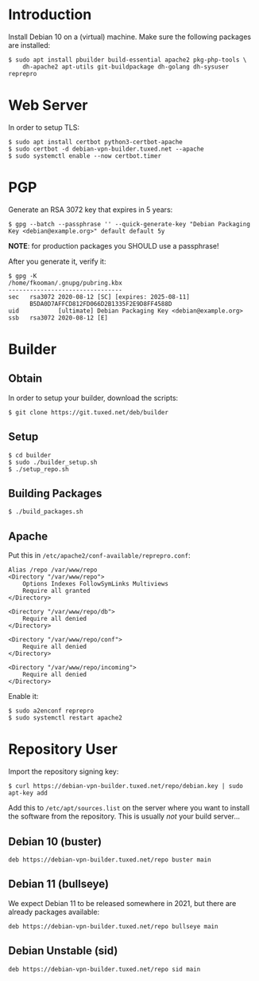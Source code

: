 # Introduction

Install Debian 10 on a (virtual) machine. Make sure the following packages
are installed:

    $ sudo apt install pbuilder build-essential apache2 pkg-php-tools \
        dh-apache2 apt-utils git-buildpackage dh-golang dh-sysuser reprepro

# Web Server

In order to setup TLS:

    $ sudo apt install certbot python3-certbot-apache
    $ sudo certbot -d debian-vpn-builder.tuxed.net --apache
    $ sudo systemctl enable --now certbot.timer

# PGP

Generate an RSA 3072 key that expires in 5 years:

	$ gpg --batch --passphrase '' --quick-generate-key "Debian Packaging Key <debian@example.org>" default default 5y

**NOTE**: for production packages you SHOULD use a passphrase! 

After you generate it, verify it:

	$ gpg -K
	/home/fkooman/.gnupg/pubring.kbx
	--------------------------------
	sec   rsa3072 2020-08-12 [SC] [expires: 2025-08-11]
	      B5DA0D7AFFCD812FD066D2B1335F2E9D8FF4588D
	uid           [ultimate] Debian Packaging Key <debian@example.org>
	ssb   rsa3072 2020-08-12 [E]

# Builder

## Obtain

In order to setup your builder, download the scripts:

    $ git clone https://git.tuxed.net/deb/builder

## Setup

    $ cd builder
    $ sudo ./builder_setup.sh
    $ ./setup_repo.sh

## Building Packages

    $ ./build_packages.sh

## Apache 

Put this in `/etc/apache2/conf-available/reprepro.conf`:

	Alias /repo /var/www/repo
	<Directory "/var/www/repo">
		Options Indexes FollowSymLinks Multiviews
		Require all granted
	</Directory>

	<Directory "/var/www/repo/db">
		Require all denied
	</Directory>

	<Directory "/var/www/repo/conf">
		Require all denied
	</Directory>

	<Directory "/var/www/repo/incoming">
		Require all denied
	</Directory>

Enable it:

	$ sudo a2enconf reprepro
	$ sudo systemctl restart apache2

# Repository User

Import the repository signing key:

    $ curl https://debian-vpn-builder.tuxed.net/repo/debian.key | sudo apt-key add

Add this to `/etc/apt/sources.list` on the server where you want to install the
software from the repository. This is usually _not_ your build server...

## Debian 10 (buster)

    deb https://debian-vpn-builder.tuxed.net/repo buster main

## Debian 11 (bullseye) 

We expect Debian 11 to be released somewhere in 2021, but there are already 
packages available:

    deb https://debian-vpn-builder.tuxed.net/repo bullseye main

## Debian Unstable (sid)

    deb https://debian-vpn-builder.tuxed.net/repo sid main
